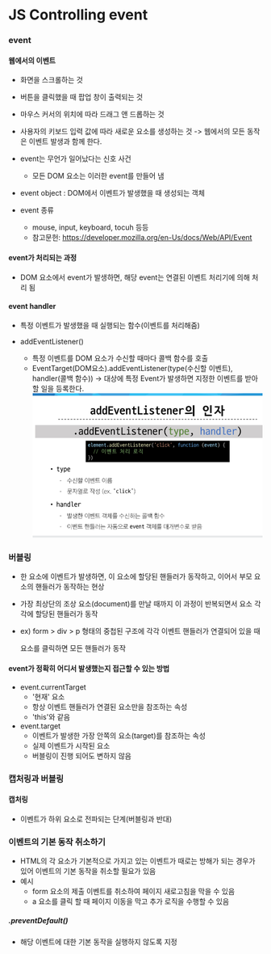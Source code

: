 # JS Controlling event

### event
#### 웹에서의 이벤트
- 화면을 스크롤하는 것
- 버튼을 클릭했을 때 팝업 창이 출력되는 것
- 마우스 커서의 위치에 따라 드래그 앤 드롭하는 것
- 사용자의 키보드 입력 값에 따라 새로운 요소를 생성하는 것
-> 웹에서의 모든 동작은 이벤트 발생과 함께 한다.

- event는 무언가 일어났다는 신호 사건 
  - 모든 DOM 요소는 이러한 event를 만들어 냄

- event object : DOM에서 이벤트가 발생했을 때 생성되는 객체
- event 종류 
  - mouse, input, keyboard, tocuh 등등
  - 참고문헌: https://developer.mozilla.org/en-Us/docs/Web/API/Event

#### event가 처리되는 과정
- DOM 요소에서 event가 발생하면, 해당 event는 연결된 이벤트 처리기에 의해 처리 됨

#### event handler
- 특정 이벤트가 발생했을 때 실행되는 함수(이벤트를 처리해줌)

- addEventListener() 
  - 특정 이벤트를 DOM 요소가 수신할 때마다 콜백 함수를 호출
  - EventTarget(DOM요소).addEventListener(type(수신할 이벤트), handler(콜백 함수))
  -> 대상에 특정 Event가 발생하면 지정한 이벤트를 받아 할 일을 등록한다.
  ![alt text](image-31.png)




### 버블링
- 한 요소에 이벤트가 발생하면, 이 요소에 할당된 핸들러가 동작하고, 이어서 부모 요소의 핸들러가 동작하는 현상
- 가장 최상단의 조상 요소(document)를 만날 때까지 이 과정이 반복되면서 요소 각각에 할당된 핸들러가 동작

- ex) form > div > p 형태의 중첩된 구조에 각각 이벤트 핸들러가 연결되어 있을 때 <p> 요소를 클릭하면 모든 핸들러가 동작


#### event가 정확히 어디서 발생했는지 접근할 수 있는 방법
- event.currentTarget
  - '현재' 요소
  - 항상 이벤트 핸들러가 연결된 요소만을 참조하는 속성
  - 'this'와 같음
- event.target
  - 이벤트가 발생한 가장 안쪽의 요소(target)를 참조하는 속성
  - 실제 이벤트가 시작된 요소
  - 버블링이 진행 되어도 변하지 않음



### 캡처링과 버블링

#### 캡처링
- 이벤트가 하위 요소로 전파되는 단계(버블링과 반대)



### 이벤트의 기본 동작 취소하기

- HTML의 각 요소가 기본적으로 가지고 있는 이벤트가 때로는 방해가 되는 경우가 있어 이벤트의 기본 동작을 취소할 필요가 있음
- 예시
  - form 요소의 제출 이벤트를 취소하여 페이지 새로고침을 막을 수 있음
  - a 요소를 클릭 할 때 페이지 이동을 막고 추가 로직을 수행할 수 있음

##### .preventDefault()
- 해당 이벤트에 대한 기본 동작을 실행하지 않도록 지정